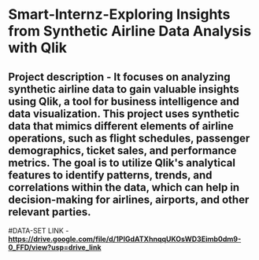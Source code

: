 # Smart-Internz-Exploring Insights from Synthetic Airline Data Analysis with Qlik

## Project description - It focuses on analyzing synthetic airline data to gain valuable insights using Qlik, a tool for business intelligence and data visualization. This project uses synthetic data that mimics different elements of airline operations, such as flight schedules, passenger demographics, ticket sales, and performance metrics. The goal is to utilize Qlik's analytical features to identify patterns, trends, and correlations within the data, which can help in decision-making for airlines, airports, and other relevant parties.

#DATA-SET LINK - **https://drive.google.com/file/d/1PlGdATXhnqqUKOsWD3Eimb0dm9-0_FFD/view?usp=drive_link**
